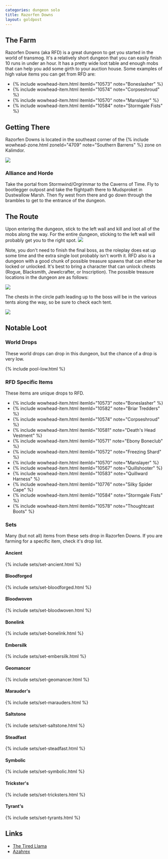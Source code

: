 ```yaml
---
categories: dungeon solo
title: Razorfen Downs
layout: goldpost
---
```


## The Farm
Razorfen Downs (aka RFD) is a great dungeon to get you started in the world of transmog.  It's a relatively short dungeon that you can easily finish 10 runs in under an hour. It has a pretty wide loot table and enough mobs that can help you add some girth to your auction house.  Some examples of high value items you can get from RFD are:

- {% include wowhead-item.html itemId="10573" note="Boneslasher" %}
- {% include wowhead-item.html itemId="10574" note="Corpseshroud" %}
- {% include wowhead-item.html itemId="10570" note="Manslayer" %}
- {% include wowhead-item.html itemId="10584" note="Stormgale Fists" %}

## Getting There
Razorfen Downs is located in the southeast corner of the {% include wowhead-zone.html zoneId="4709" note="Southern Barrens" %} zone on Kalimdor.

<img src="/assets/razorfen-downs.jpg" />

### Alliance and Horde
Take the portal from Stormwind/Orgrimmar to the Caverns of Time. Fly to bootlegger outpost and take the flightpath there to Mudsproket in Dustwallow Marsh.  Then fly west from there and go down through the brambles to get to the entrance of the dungeon.

## The Route
Upon entering the dungeon, stick to the left wall and kill and loot all of the mobs along the way. For the entire dungeon, sticking to the left wall will probably get you to the right spot.
<img src="/assets/rfd-route.gif" />

Note, you don't need to finish the final boss, as the roleplay does eat up some time and the extra single loot probably isn't worth it.  RFD also is a dungeon with a good chunk of possible treasure spawns that can either be locked or unlocked.  It's best to bring a character that can unlock chests (Rogue, Blacksmith, Jewelcrafter, or Inscription).  The possible treasure locations in the dungeon are as follows:

<img src="/assets/rfd-treasures.jpg" />

The chests in the circle path leading up to the boss will be in the various tents along the way, so be sure to check each tent.

<img src="/assets/rfd-tent-chest.jpg" />

## Notable Loot

### World Drops
These world drops can drop in this dungeon, but the chance of a drop is very low.

{% include pool-low.html %}

### RFD Specific Items
These items are unique drops to RFD.

- {% include wowhead-item.html itemId="10573" note="Boneslasher" %}
- {% include wowhead-item.html itemId="10582" note="Briar Tredders" %}
- {% include wowhead-item.html itemId="10574" note="Corpseshroud" %}
- {% include wowhead-item.html itemId="10581" note="Death's Head Vestment" %}
- {% include wowhead-item.html itemId="10571" note="Ebony Boneclub" %}
- {% include wowhead-item.html itemId="10572" note="Freezing Shard" %}
- {% include wowhead-item.html itemId="10570" note="Manslayer" %}
- {% include wowhead-item.html itemId="10567" note="Quillshooter" %}
- {% include wowhead-item.html itemId="10583" note="Quillward Harness" %}
- {% include wowhead-item.html itemId="10776" note="Silky Spider Cape" %}
- {% include wowhead-item.html itemId="10584" note="Stormgale Fists" %}
- {% include wowhead-item.html itemId="10578" note="Thoughtcast Boots" %}

### Sets
Many (but not all) items from these sets drop in Razorfen Downs.  If you are farming for a specific item, check it's drop list.

#### Ancient
{% include sets/set-ancient.html %}

#### Bloodforged
{% include sets/set-bloodforged.html %}

#### Bloodwoven
{% include sets/set-bloodwoven.html %}

#### Bonelink
{% include sets/set-bonelink.html %}

#### Embersilk
{% include sets/set-embersilk.html %}

#### Geomancer
{% include sets/set-geomancer.html %}

#### Marauder's
{% include sets/set-marauders.html %}

#### Saltstone
{% include sets/set-saltstone.html %}

#### Steadfast
{% include sets/set-steadfast.html %}

#### Symbolic
{% include sets/set-symbolic.html %}

#### Trickster's
{% include sets/set-tricksters.html %}

#### Tyrant's
{% include sets/set-tyrants.html %}

## Links
- [The Tired Llama](https://www.youtube.com/watch?v=9I4hfmiFkcg)
- [Azahrex](https://www.youtube.com/watch?v=VCLTwtnWVko&t=28s)